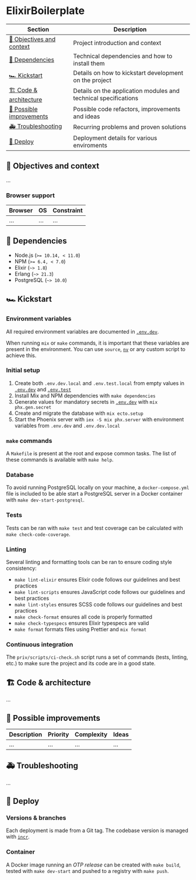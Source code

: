# ElixirBoilerplate

| Section                                               | Description                                                     |
| ----------------------------------------------------- | --------------------------------------------------------------- |
| [🎯 Objectives and context](#-objectives-and-context) | Project introduction and context                                |
| [🚧 Dependencies](#-dependencies)                     | Technical dependencies and how to install them                  |
| [🏎 Kickstart](#kickstart)                             | Details on how to kickstart development on the project          |
| [🏗 Code & architecture](#-code--architecture)         | Details on the application modules and technical specifications |
| [🔭 Possible improvements](#-possible-improvements)   | Possible code refactors, improvements and ideas                 |
| [🚑 Troubleshooting](#-troubleshooting)               | Recurring problems and proven solutions                         |
| [🚀 Deploy](#-deploy)                                 | Deployment details for various enviroments                      |

## 🎯 Objectives and context

…

### Browser support

| Browser | OS  | Constraint |
| ------- | --- | ---------- |
| …       | …   | …          |

## 🚧 Dependencies

- Node.js (`>= 10.14, < 11.0`)
- NPM (`>= 6.4, < 7.0`)
- Elixir (`~> 1.8`)
- Erlang (`~> 21.3`)
- PostgreSQL (`~> 10.0`)

## 🏎 Kickstart

### Environment variables

All required environment variables are documented in [`.env.dev`](./.env.dev).

When running `mix` or `make` commands, it is important that these variables are present in the environment. You can use `source`, [`nv`](https://github.com/jcouture/nv) or any custom script to achieve this.

### Initial setup

1. Create both `.env.dev.local` and `.env.test.local` from empty values in [`.env.dev`](./.env.dev) and [`.env.test`](./.env.test)
2. Install Mix and NPM dependencies with `make dependencies`
3. Generate values for mandatory secrets in [`.env.dev`](./.env.dev) with `mix phx.gen.secret`
4. Create and migrate the database with `mix ecto.setup`
5. Start the Phoenix server with `iex -S mix phx.server` with environment variables from `.env.dev` and `.env.dev.local`

### `make` commands

A `Makefile` is present at the root and expose common tasks. The list of these commands is available with `make help`.

### Database

To avoid running PostgreSQL locally on your machine, a `docker-compose.yml` file is included to be able start a PostgreSQL server in a Docker container with `make dev-start-postgresql`.

### Tests

Tests can be ran with `make test` and test coverage can be calculated with `make check-code-coverage`.

### Linting

Several linting and formatting tools can be ran to ensure coding style consistency:

- `make lint-elixir` ensures Elixir code follows our guidelines and best practices
- `make lint-scripts` ensures JavaScript code follows our guidelines and best practices
- `make lint-styles` ensures SCSS code follows our guidelines and best practices
- `make check-format` ensures all code is properly formatted
- `make check-typespecs` ensures Elixir typespecs are valid
- `make format` formats files using Prettier and `mix format`

### Continuous integration

The `priv/scripts/ci-check.sh` script runs a set of commands (tests, linting, etc.) to make sure the project and its code are in a good state.

## 🏗 Code & architecture

…

## 🔭 Possible improvements

| Description | Priority | Complexity | Ideas |
| ----------- | -------- | ---------- | ----- |
| …           | …        | …          | …     |

## 🚑 Troubleshooting

…

## 🚀 Deploy

### Versions & branches

Each deployment is made from a Git tag. The codebase version is managed with [`incr`](https://github.com/jcouture/incr).

### Container

A Docker image running an _OTP release_ can be created with `make build`, tested with `make dev-start` and pushed to a registry with `make push`.
